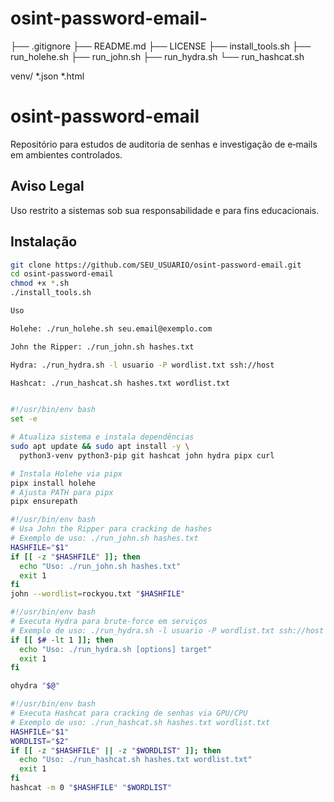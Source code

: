 # osint-password-email-
├── .gitignore
├── README.md
├── LICENSE
├── install_tools.sh
├── run_holehe.sh
├── run_john.sh
├── run_hydra.sh
└── run_hashcat.sh

venv/
*.json
*.html

# osint-password-email

Repositório para estudos de auditoria de senhas e investigação de e‑mails em ambientes controlados.

## Aviso Legal
Uso restrito a sistemas sob sua responsabilidade e para fins educacionais.

## Instalação
```bash
git clone https://github.com/SEU_USUARIO/osint-password-email.git
cd osint-password-email
chmod +x *.sh
./install_tools.sh

Uso

Holehe: ./run_holehe.sh seu.email@exemplo.com

John the Ripper: ./run_john.sh hashes.txt

Hydra: ./run_hydra.sh -l usuario -P wordlist.txt ssh://host

Hashcat: ./run_hashcat.sh hashes.txt wordlist.txt


#!/usr/bin/env bash
set -e

# Atualiza sistema e instala dependências
sudo apt update && sudo apt install -y \
  python3-venv python3-pip git hashcat john hydra pipx curl

# Instala Holehe via pipx
pipx install holehe
# Ajusta PATH para pipx
pipx ensurepath

#!/usr/bin/env bash
# Usa John the Ripper para cracking de hashes
# Exemplo de uso: ./run_john.sh hashes.txt
HASHFILE="$1"
if [[ -z "$HASHFILE" ]]; then
  echo "Uso: ./run_john.sh hashes.txt"
  exit 1
fi
john --wordlist=rockyou.txt "$HASHFILE"

#!/usr/bin/env bash
# Executa Hydra para brute-force em serviços
# Exemplo de uso: ./run_hydra.sh -l usuario -P wordlist.txt ssh://host
if [[ $# -lt 1 ]]; then
  echo "Uso: ./run_hydra.sh [options] target"
  exit 1
fi

ohydra "$@"

#!/usr/bin/env bash
# Executa Hashcat para cracking de senhas via GPU/CPU
# Exemplo de uso: ./run_hashcat.sh hashes.txt wordlist.txt
HASHFILE="$1"
WORDLIST="$2"
if [[ -z "$HASHFILE" || -z "$WORDLIST" ]]; then
  echo "Uso: ./run_hashcat.sh hashes.txt wordlist.txt"
  exit 1
fi
hashcat -m 0 "$HASHFILE" "$WORDLIST"
